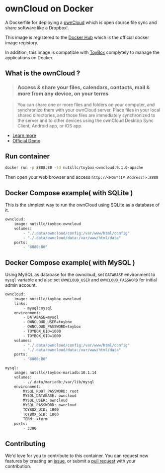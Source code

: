 # ownCloud on Docker

A Dockerfile for deploying a [ownCloud](https://owncloud.org/) which is open source file sync and share software like a Dropbox!.

This image is registered to the [Docker Hub](https://hub.docker.com/r/nutsllc/toybox-redis/) which is the official docker image registory.

In addition, this image is compatible with [ToyBox](https://github.com/nutsllc/toybox) complytely to manage the applications on Docker.

## What is the ownCloud ?

>### Access & share your files, calendars, contacts, mail & more from any device, on your terms

>You can share one or more files and folders on your computer, and synchronize them with your ownCloud server. Place files in your local shared directories, and those files are immediately synchronized to the server and to other devices using the ownCloud Desktop Sync Client, Android app, or iOS app.

* [Learn more](http://redis.io/topics/introduction)
* [Official Demo](https://demo.owncloud.org/index.php/apps/files/)

## Run container

```bash
docker run -p 8888:80 -td nutsllc/toybox-owncloud:9.1.0-apache
```

Then open your web browser and access ``http://<HOST(IP Address)>:8888``

## Docker Compose example( with SQLite )

This is the simplest way to run the ownCloud using SQLite as a database of it.

```bash
owncloud:
    image: nutsllc/toybox-owncloud
    volumes:
        - "./.data/owncloud/config:/var/www/html/config"
        - "./.data/owncloud/data:/var/www/html/data"
    ports:
        - "8080:80"
```

## Docker Compose example( with MySQL )

Using MySQL as database for the owncloud, set ``DATABASE`` environment to ``mysql`` variable and also set ``OWNCLOUD_USER`` and ``OWNCLOUD_PASSWORD`` for initial admin account.

```bash
owncloud:
    image: nutsllc/toybox-owncloud
    links:
        - mysql:mysql
    environment:
        - DATABASE=mysql
        - OWNCLOUD_USER=toybox
        - OWNCLOUD_PASSWORD=toybox
        - TOYBOX_UID=1000
        - TOYBOX_GID=1000
    volumes:
        - "./.data/owncloud/config:/var/www/html/config"
        - "./.data/owncloud/data:/var/www/html/data"
    ports:
        - "8080:80"

mysql:
    image: nutsllc/toybox-mariadb:10.1.14
    volumes:
        - ./.data/mariadb:/var/lib/mysql
    environment:
        MYSQL_ROOT_PASSWORD: root
        MYSQL_DATABASE: owncloud
        MYSQL_USER: owncloud
        MYSQL_PASSWORD: owncloud
        TOYBOX_UID: 1000
        TOYBOX_GID: 1000
        TERM: xterm
    ports:
        - 3306
```

## Contributing

We'd love for you to contribute to this container. You can request new features by creating an [issue](https://github.com/nutsllc/toybox-redis/issues), or submit a [pull request](https://github.com/nutsllc/toybox-redis/pulls) with your contribution.
